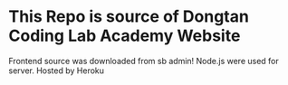 # This Repo is source of Dongtan Coding Lab Academy Website
Frontend source was downloaded from sb admin!
Node.js were used for server.
Hosted by Heroku
